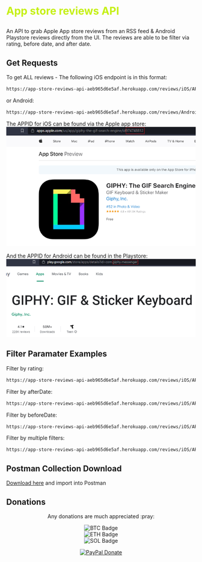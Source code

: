 # <p text-align="center" style="color: #c5f015;">App store reviews API</p>

An API to grab Apple App store reviews from an RSS feed & Android Playstore reviews directly from the UI. The reviews are able to be filter via rating, before date, and after date.

## Get Requests

To get ALL reviews - The following iOS endpoint is in this format:
```bash
https://app-store-reviews-api-aeb965d6e5af.herokuapp.com/reviews/iOS/APPID
```

or Android: 
```bash
https://app-store-reviews-api-aeb965d6e5af.herokuapp.com/reviews/Android/APPID
```

The APPID for iOS can be found via the Apple app store:
![iOS APP ID](/public/iOS-ID.png?raw=true "iOS APP ID")

And the APPID for Android can be found in the Playstore:
![Android APP ID](/public/Android-ID.png?raw=true "Android APP ID")

## Filter Paramater Examples

Filter by rating:
```bash
https://app-store-reviews-api-aeb965d6e5af.herokuapp.com/reviews/iOS/APPID?rating=1
```

Filter by afterDate:
```bash
https://app-store-reviews-api-aeb965d6e5af.herokuapp.com/reviews/iOS/APPID?afterDate=05/15/2023
```

Filter by beforeDate:
```bash
https://app-store-reviews-api-aeb965d6e5af.herokuapp.com/reviews/iOS/APPID?beforeDate=05/15/2023
```

Filter by multiple filters:
```bash
https://app-store-reviews-api-aeb965d6e5af.herokuapp.com/reviews/iOS/APPID?rating=1&beforeDate=05/15/2023
```
## Postman Collection Download

[Download here](https://github.com/Zagorouiko/Skrapr/blob/master/public/AppReviewsAPICollection.json) and import into Postman

## Donations

<div align="center">
  <p>Any donations are much appreciated :pray:</p>
  <p>
    <img src="https://img.shields.io/badge/BTC-15DDxy651B9zQhwJXgvBg2JJH4CwcT9FUd-gold" alt="BTC Badge">
    <br>
    <img src="https://img.shields.io/badge/ETH-0x2f5a2bf358f8b8e0d1e277d2d6941903319d7534-blue" alt="ETH Badge">
    <br>
    <img src="https://img.shields.io/badge/SOL-APfVsqRoJoa9MVGptV8HHb1ZsMfQZ6AyKPTHs8BLnFHT-purple" alt="SOL Badge">
  </p>
  <p>
    <a href="https://www.paypal.com/paypalme/Zagorouiko">
      <img src="https://www.paypalobjects.com/en_US/i/btn/btn_donateCC_LG.gif" alt="PayPal Donate">
    </a>
  </p>
</div>


